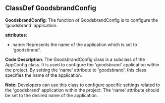 ## ClassDef GoodsbrandConfig
**GoodsbrandConfig**: The function of GoodsbrandConfig is to configure the 'goodsbrand' application.

**attributes**: 
- name: Represents the name of the application which is set to 'goodsbrand'.

**Code Description**: 
The GoodsbrandConfig class is a subclass of the AppConfig class. It is used to configure the 'goodsbrand' application within the project. By setting the 'name' attribute to 'goodsbrand', this class specifies the name of the application.

**Note**: 
Developers can use this class to configure specific settings related to the 'goodsbrand' application within the project. The 'name' attribute should be set to the desired name of the application.
